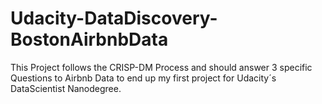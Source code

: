 # Udacity-DataDiscovery-BostonAirbnbData
This Project follows the CRISP-DM Process and should answer 3 specific Questions to Airbnb Data to end up my first project for Udacity´s DataScientist Nanodegree.
